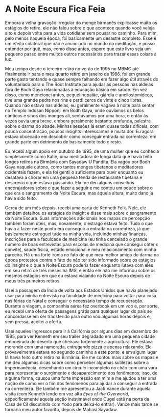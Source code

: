 # A Noite Escura Fica Feia

Embora a velha gravação irregular do monge birmanês explicasse muito os estágios do retiro, ele não falou sobre o que acontece quando você veleja alto e depois volta para a vida cotidiana sem pousar no caminho. Para mim, pelo menos naquela época, foi basicamente um desastre completo. Esse é um efeito colateral que não é anunciado no mundo da meditação, e posso entender por quê, mas, como disse antes, espero que este livro seja um pequeno passo entre muitos outros necessários para trazer essas coisas à luz.

Meu tempo desde o terceiro retiro no verão de 1995 no MBMC até finalmente ir para o meu quarto retiro em janeiro de 1996, foi em grande parte gasto tentando e quase sempre falhando em fazer algo útil através do voluntariado para o The Root Institute para ajudar as pessoas nas aldeias fora de Bodh Gaya relacionadas à educação básica em saúde. Em vez disso, como mencionei antes, peguei hepatite, giárdia e ancilostomídeos, tive uma grande pedra nos rins e perdi cerca de vinte e cinco libras. Quando não estava nas aldeias, eu geralmente vagava à noite para sentar no Templo Indosan Nipponji em Bodh Gaya, onde ouvíamos os belos cânticos e sinos dos monges ali, sentávamos por uma hora, e então às vezes ouvia uma breve, embora geralmente bastante profunda, palestra sobre o darma do abade. Minhas sessões lá eram quase todas difíceis, com pouca concentração, poucos insights interessantes e muita dor. Eu agora estava obcecado em descobrir como conseguir entrada na correnteza, em grande parte em detrimento de basicamente todo o resto.

Eu recebi algum apoio em outubro de 1995, de uma mulher que eu conhecia simplesmente como Katie, uma meditadora de longa data que havia feito longos retiros na Birmânia com Sayadaw U Pandita. Ela vagou por Bodh Gaya naquele outono, como tantos monges tibetanos e meditadores ocidentais fazem, e ela foi gentil o suficiente para ouvir enquanto eu desatava a chorar em uma pequena tenda de restaurante tibetana e descrevia o que estava passando. Ela me deu alguns conselhos encorajadores sobre o que fazer a seguir e me contou um pouco sobre o que era o sangramento da Noite Escura, mas àquela altura, muito dano já havia sido feito.

Cerca de um mês depois, recebi uma carta de Kenneth Folk. Nele, ele também detalhou os estágios do insight e disse mais sobre o sangramento da Noite Escura. Suas informações adicionais nos mapas de percepção também foram úteis, mas, novamente, o estrago estava feito. Tudo o que havia a fazer neste ponto era conseguir a entrada na correnteza, já que basicamente estraguei tudo na minha vida, incluindo minhas finanças, inscrições para a faculdade de medicina (eu tinha cancelado o grande número de boas entrevistas para escolas de medicina que consegui obter o convite), saúde física, estado emocional e meu relacionamento com minha parceira. Há uma forte ironia no fato de que meu melhor amigo do darma na época protestou contra o fato de não ter sido informado sobre os estágios do insight e o que a Noite Escura poderia fazer enquanto lutava com eles em seu retiro de três meses na IMS, e então ele não me informou sobre os mesmos estágios em que eu estava viajando na Noite Escura depois de meus três primeiros retiros.

Usei a passagem da Índia de volta aos Estados Unidos que havia planejado usar para minha entrevista na faculdade de medicina para voltar para casa nas férias de Natal e conseguir o necessário tempo de recuperação. Durante a viagem, a companhia aérea fez overbook em um voo e, por sorte, eu recebi uma oferta de passagens grátis para qualquer lugar do país se concordasse em ser transferido para outro voo algumas horas depois e, sem pressa, aceitei a oferta.

Usei aqueles ingressos para ir à Califórnia por alguns dias em dezembro de 1995, para ver Kenneth em seu trailer degradado em uma pequena cidade empoeirada do deserto que cheirava fortemente a agricultura. Ele estava morando com uma namorada, entregando pizza e apenas relaxando. Ele provavelmente estava no segundo caminho a este ponto, e em algum lugar lá havia feito outro retiro na Birmânia. Ele me contou mais sobre os mapas e me deu algumas dicas sobre como perceber algumas sutilezas sobre a impermanência, desenhando um círculo incompleto no chão com uma vara para representar o surgimento e desaparecimento dos fenômenos; isso, de alguma forma, causou uma forte impressão em mim e me ajudou a ter uma noção de como ver o fim dos fenômenos para ajudar a conseguir a entrada na correnteza. Ele também me apresentou a Jack Vance durante aquela visita (com Kenneth lendo em voz alta _Eyes of the Overworld_, especificamente aquela seção inestimável onde Cugel está na porta da Casa de Cil discutindo com Yodo para deixá-lo entrar). Vance mais tarde se tornaria meu autor favorito, depois de Mahasi Sayadaw.
